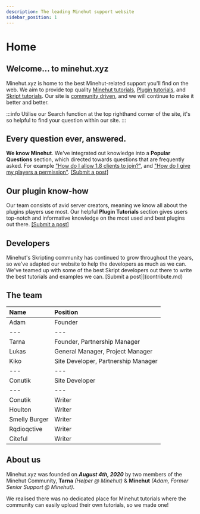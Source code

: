 ```yaml
---
description: The leading Minehut support website
sidebar_position: 1
---
```


# Home

## Welcome... to minehut.xyz

Minehut.xyz is home to the best Minehut-related support you'll find on the web. We aim to provide top quality [Minehut tutorials](/faq/panel), [Plugin tutorials](/plugins/popular), and [Skript tutorials](/skript/basics). Our site is [community driven](/contribute), and we will continue to make it better and better.

:::info
Utilise our Search function at the top righthand corner of the site, it's so helpful to find your question within our site.
:::

## Every question ever, answered.

**We know Minehut**. We've integrated out knowledge into a **Popular Questions** section, which directed towards questions that are frequently asked. For example ["How do I allow 1.8 clients to join?"](/faq/other-questions/server-version), and ["How do I give my players a permission"](/faq/ingame/permissions). [\[Submit a post\]](/contribute)

## Our plugin know-how

Our team consists of avid server creators, meaning we know all about the plugins players use most. Our helpful **Plugin Tutorials** section gives users top-notch and informative knowledge on the most used and best plugins out there. [\[Submit a post\]](/contribute)

## Developers

Minehut's Skripting community has continued to grow throughout the years, so we've adapted our website to help the developers as much as we can. We've teamed up with some of the best Skript developers out there to write the best tutorials and examples we can. \[Submit a post\]\]\(contribute.md\)

## The team

| Name          | Position                            |
| :------------ | :---------------------------------- |
| Adam          | Founder                             |
| ---           | ---                                 |
| Tarna         | Founder, Partnership Manager        |
| Lukas         | General Manager, Project Manager    |
| Kiko          | Site Developer, Partnership Manager |
| ---           | ---                                 |
| Conutik       | Site Developer                      |
| ---           | ---                                 |
| Conutik       | Writer                              |
| Houlton       | Writer                              |
| Smelly Burger | Writer                              |
| Rqdioqctive   | Writer                              |
| Citeful       | Writer                              |

## About us

Minehut.xyz was founded on _**August 4th, 2020**_ by two members of the Minehut Community, **Tarna** _\(Helper @ Minehut\)_ & **Minehut** _\(Adam, Former Senior Support @ Minehut\)_.

We realised there was no dedicated place for Minehut tutorials where the community can easily upload their own tutorials, so we made one!
